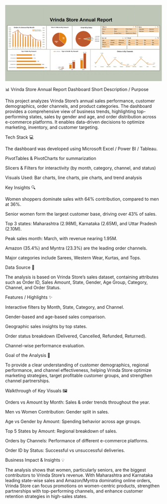  ![Dashboard Preview](https://github.com/Deepakkumbhar07/Vrinda-Store-Excel-Report/blob/main/Vrinda%20Store%20Report%20Dashboard.png)


📊 Vrinda Store Annual Report Dashboard
Short Description / Purpose

This project analyzes Vrinda Store’s annual sales performance, customer demographics, order channels, and product categories. The dashboard provides a comprehensive view of business trends, highlighting top-performing states, sales by gender and age, and order distribution across e-commerce platforms. It enables data-driven decisions to optimize marketing, inventory, and customer targeting.

Tech Stack 💻

The dashboard was developed using Microsoft Excel / Power BI / Tableau.

PivotTables & PivotCharts for summarization

Slicers & Filters for interactivity (by month, category, channel, and status)

Visuals Used: Bar charts, line charts, pie charts, and trend analysis

Key Insights 🔍

Women shoppers dominate sales with 64% contribution, compared to men at 36%.

Senior women form the largest customer base, driving over 43% of sales.

Top 3 states: Maharashtra (2.98M), Karnataka (2.65M), and Uttar Pradesh (2.10M).

Peak sales month: March, with revenue nearing 1.95M.

Amazon (35.4%) and Myntra (23.3%) are the leading order channels.

Major categories include Sarees, Western Wear, Kurtas, and Tops.

Data Source 📂

The analysis is based on Vrinda Store’s sales dataset, containing attributes such as Order ID, Sales Amount, State, Gender, Age Group, Category, Channel, and Order Status.

Features / Highlights ✨

Interactive filters by Month, State, Category, and Channel.

Gender-based and age-based sales comparison.

Geographic sales insights by top states.

Order status breakdown (Delivered, Cancelled, Refunded, Returned).

Channel-wise performance evaluation.

Goal of the Analysis 🎯

To provide a clear understanding of customer demographics, regional performance, and channel effectiveness, helping Vrinda Store optimize marketing strategies, target profitable customer groups, and strengthen channel partnerships.

Walkthrough of Key Visuals 🖼

Orders vs Amount by Month: Sales & order trends throughout the year.

Men vs Women Contribution: Gender split in sales.

Age vs Gender by Amount: Spending behavior across age groups.

Top 5 States by Amount: Regional breakdown of sales.

Orders by Channels: Performance of different e-commerce platforms.

Order ID by Status: Successful vs unsuccessful deliveries.

Business Impact & Insights 💡

The analysis shows that women, particularly seniors, are the biggest contributors to Vrinda Store’s revenue. With Maharashtra and Karnataka leading state-wise sales and Amazon/Myntra dominating online orders, Vrinda Store can focus promotions on women-centric products, strengthen partnerships with top-performing channels, and enhance customer retention strategies in high-sales states.
